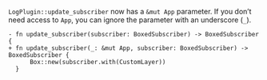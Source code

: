 `LogPlugin::update_subscriber` now has a `&mut App` parameter. If you don’t need access to `App`, you can ignore the parameter with an underscore (`_`).

```diff,rust
- fn update_subscriber(subscriber: BoxedSubscriber) -> BoxedSubscriber {
+ fn update_subscriber(_: &mut App, subscriber: BoxedSubscriber) -> BoxedSubscriber {
      Box::new(subscriber.with(CustomLayer))
  }
```
